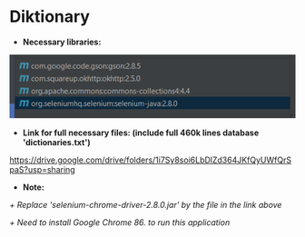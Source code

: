 # Diktionary
 
 * **Necessary libraries:** 
 
![Libraries](libraries.PNG)

 * **Link for full necessary files: (include full 460k lines database 'dictionaries.txt')**

https://drive.google.com/drive/folders/1i7Sy8soi6LbDlZd364JKfQyUWfQrSpaS?usp=sharing

 * **Note:**
 
 *+ Replace 'selenium-chrome-driver-2.8.0.jar' by the file in the link above*
 
 *+ Need to install Google Chrome 86. to run this application*
